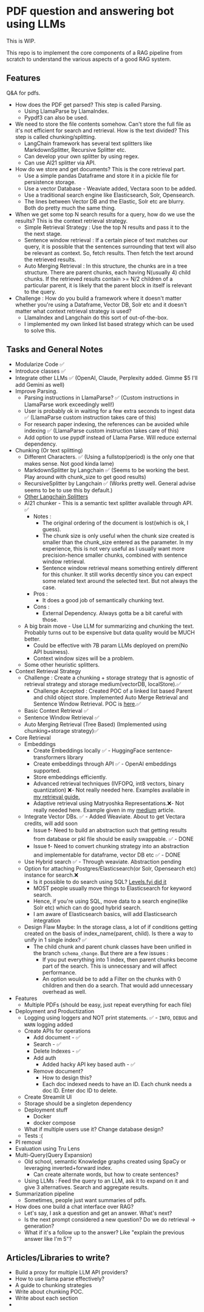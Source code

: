 # PDF question and answering bot using LLMs

This is WIP.

This repo is to implement the core components of a RAG pipeline from scratch to understand the various aspects of a good RAG system.


## Features

Q&A for pdfs.
- How does the PDF get parsed? This step is called Parsing.
  - Using LlamaParse by LlamaIndex.
  - Pypdf3 can also be used.
- We need to store the file contents somehow. Can't store the full file as it's not efficient for search and retrieval. How is the text divided? This step is called chunking/splitting.
  - LangChain framework has several text splitters like MarkdownSplitter, Recursive Splitter etc.
  - Can develop your own splitter by using regex.
  - Can use AI21 splitter via API.
- How do we store and get documents? This is the core retrieval part.
  - Use a simple pandas Dataframe and store it in a pickle file for persistence storage.
  - Use a vector Database - Weaviate added, Vectara soon to be added.
  - Use a traditional search engine like Elasticsearch, Solr, Opensearch.
  - The lines between Vector DB and the Elastic, Solr etc are blurry. Both do pretty much the same thing.
- When we get some top N search results for a query, how do we use the results? This is the context retrieval strategy.
  - Simple Retrieval Strategy : Use the top N results and pass it to the the next stage.
  - Sentence window retrieval : If a certain piece of text matches our query, it is possible that the sentences surrounding that text will also be relevant as context. So, fetch results. Then fetch the text around the retrieved results.
  - Auto Merging Retrieval : In this structure, the chunks are in a tree structure. There are parent chunks, each having N(usually 4) child chunks. If the retrieved results contain >= N/2 children of a particular parent, it is likely that the parent block in itself is relevant to the query.
- Challenge : How do you build a framework where it doesn't matter whether you're using a Dataframe, Vector DB, Solr etc and it doesn't matter what context retrieval strategy is used?
  - LlamaIndex and Langchain do this sort of out-of-the-box.
  - I implemented my own linked list based strategy which can be used to solve this.


## Tasks and General Notes

- Modularize Code ✅
- Introduce classes ✅
- Integrate other LLMs ✅ (OpenAI, Claude, Perplexity added. Gimme $5 I'll add Gemini as well)
- Improve Parsing.
  - Parsing instructions in LlamaParse? ✅ (Custom instructions in LlamaParse work exceedingly well!)
  - User is probably ok in waiting for a few extra seconds to ingest data ✅ (LlamaParse custom instruction takes care of this)
  - For research paper indexing, the references can be avoided while indexing ✅ (LlamaParse custom instruction takes care of this)
  - Add option to use pypdf instead of Llama Parse. Will reduce external dependency.
- Chunking (Or text splitting)
  - Different Characters. ✅ (Using a fullstop(period) is the only one that makes sense. Not good kinda lame)
  - MarkdownSplitter by Langchain ✅ (Seems to be working the best. Play around with chunk_size to get good results)
  - RecursiveSplitter by Langchain ✅ (Works pretty well. General advise seems to be to use this by default.)
  - [Other Langchain Splitters](https://api.python.langchain.com/en/latest/text_splitters_api_reference.html)
  - AI21 chunker - This is a semantic text splitter available through API. ✅
    - Notes : 
      - The original ordering of the document is lost(which is ok, I guess).
      - The chunk size is only useful when the chunk size created is smaller than the chunk_size entered as the parameter. In my experience, this is not very useful as I usually want more precision-hence smaller chunks, combined with sentence window retrieval.
      - Sentence window retrieval means something entirely different for this chunker. It still works decently since you can expect some related text around the selected text. But not always the case. 
    - Pros :
      - It does a good job of semantically chunking text.
    - Cons :
      - External Dependency. Always gotta be a bit careful with those.
  - A big brain move - Use LLM for summarizing and chunking the text. Probably turns out to be expensive but data quality would be MUCH better. 
    - Could be effective with 7B param LLMs deployed on prem(No API business).
    - Context window sizes will be a problem.
  - Some other heuristic splitters.
- Context Retrieval Strategy
  - Challenge : Create a chunking + storage strategy that is agnostic of retrieval strategy and storage medium(vectorDB, localStore).✅
    - Challenge Accepted : Created POC of a linked list based Parent and child object store. Implemented Auto Merge Retrieval and Sentence Window Retrieval. POC is [here](https://github.com/ujjwalm29/pdf-reader/blob/main/ingestion/chunking/ChunkingController.py).✅   
  - Basic Context Retrieval ✅
  - Sentence Window Retrieval ✅
  - Auto Merging Retrieval (Tree Based) (Implemented using chunking+storage strategy)✅
- Core Retrieval
  - Embeddings
    - Create Embeddings locally ✅ - HuggingFace sentence-transformers library
    - Create embeddings through API ✅ - OpenAI embeddings supported.
    - Store embeddings efficiently.
    - Advanced retrieval techniques (IVFOPQ, int8 vectors, binary quantization) ❌- Not really needed here. Examples available in [my retrieval guide.](https://github.com/ujjwalm29/movie-search/tree/master/level_6_faiss_IVFOPQ_HNSW)
    - Adaptive retrieval using Matryoshka Representations.❌- Not really needed here. Example given in my [medium](https://ujjwalm29.medium.com/matryoshka-representation-learning-a-guide-to-faster-semantic-search-1c9025543530) article.
  - Integrate Vector DBs. ✅ - Added Weaviate. About to get Vectara credits, will add soon
    - Issue ❗- Need to build an abstraction such that getting results from database or pkl file should be easily swappable. ✅ - DONE
    - Issue ❗- Need to convert chunking strategy into an abstraction and implementable for dataframe, vector DB etc ✅ - DONE
  - Use Hybrid search ✅ - Through weaviate. Abstraction pending
  - Option for attaching Postgres/Elasticsearch(or Solr, Opensearch etc) instance for search.❌
    - Is it possible to do search using SQL? [Levels.fyi did it](https://www.levels.fyi/blog/scalable-search-with-postgres.html)
    - MOST people usually move things to Elasticsearch for keyword search.
    - Hence, if you're using SQL, move data to a search engine(like Solr etc) which can do good hybrid search.
    - I am aware of Elasticsearch basics, will add Elasticsearch integration
  - Design Flaw Maybe: In the storage class, a lot of if conditions getting created on the basis of index_name(parent, child). Is there a way to unify in 1 single index? ✅
    - The child chunk and parent chunk classes have been unified in the branch `schema_change`. But there are a few issues :
      - If you put everything into 1 index, then parent chunks become part of the search. This is unnecessary and will affect performance.
      - An option would be to add a Filter on the chunks with 0 children and then do a search. That would add unnecessary overhead as well.
- Features 
  - Multiple PDFs (should be easy, just repeat everything for each file)
- Deployment and Productization 
  - Logging using loggers and NOT print statements. ✅ - `INFO`, `DEBUG` and `WARN` logging added 
  - Create APIs for operations
    - Add document - ✅
    - Search - ✅
    - Delete Indexes - ✅
    - Add auth
      - Added hacky API key based auth - ✅
    - Remove document?
      - How to design this?
      - Each doc indexed needs to have an ID. Each chunk needs a doc ID. Enter doc ID to delete.
  - Create Streamlit UI
  - Storage should be a singleton dependency
  - Deployment stuff
    - Docker
    - docker compose
  - What if multiple users use it? Change database design?
  - Tests :(
- PI removal 
- Evaluation using Tru Lens
- Multi-Query(Query Expansion)
  - Old school, semantic Knowledge graphs created using SpaCy or leveraging inverted+forward index.
    - Can create alternate words, but how to create sentences?
  - Using LLMs : Feed the query to an LLM, ask it to expand on it and give 3 alternatives. Search and aggregate results.
- Summarization pipeline
  - Sometimes, people just want summaries of pdfs.
- How does one build a chat interface over RAG?
  - Let's say, I ask a question and get an answer. What's next?
  - Is the next prompt considered a new question? Do we do retrieval -> generation?
  - What if it's a follow up to the answer? Like "explain the previous answer like I'm 5"?



## Articles/Libraries to write?

- Build a proxy for multiple LLM API providers?
- How to use llama parse effectively?
- A guide to chunking strategies
- Write about chunking POC.
- Write about each section
- 
